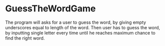 # GuessTheWordGame

The program will asks for a user to guess the word, by giving empty underscores equal to length of the word. 
Then user has to guess the word, by inputting single letter every time until he reaches maximum chance to find the right word.

